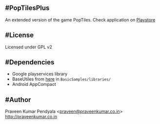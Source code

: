 #PopTilesPlus
---------------
An extended version of the game PopTiles.
Check application on [Playstore](https://play.google.com/store/apps/details?id=in.co.praveenkumar.poptilesplus)


#License
----------------
Licensed under GPL v2


#Dependencies
----------------
- Google playservices library
- BaseUtiles from [here](https://github.com/playgameservices/android-basic-samples) in ```BasicSamples/libraries/```
- Android AppCompact


#Author
---------------
Praveen Kumar Pendyala <<praveen@praveenkumar.co.in>><br/>
http://praveenkumar.co.in
